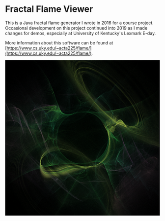 # Fractal Flame Viewer

This is a Java fractal flame generator I wrote in 2016 for a course project. Occasional development on this project continued into 2019 as I made changes for demos,
especially at University of Kentucky's Lexmark E-day.

More information about this software can be found at [https://www.cs.uky.edu/~acta225/flame/](https://www.cs.uky.edu/~acta225/flame/).

![a pretty fractal flame](flame1.png)
